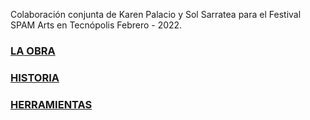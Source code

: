 Colaboración conjunta de Karen Palacio y Sol Sarratea para el Festival SPAM Arts en Tecnópolis  Febrero - 2022.

### [LA OBRA](sobre.md)

### [HISTORIA](historia.md)

### [HERRAMIENTAS](herramientas.md)



